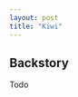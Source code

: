 ```yaml
---
layout: post
title: "Kiwi"
---
```


<!-- ![Sulu](../assets/images/Sulu_Small.gif) -->

## Backstory

Todo
